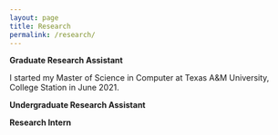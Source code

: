 ```yaml
---
layout: page
title: Research
permalink: /research/
---
```


**Graduate Research Assistant**

I started my Master of Science in Computer at Texas A&M University, College Station in June 2021.

**Undergraduate Research Assistant**

**Research Intern** 
